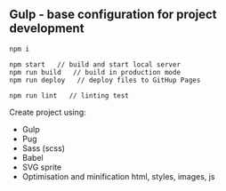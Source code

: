 ## Gulp - base configuration for project development

```
npm i 

npm start   // build and start local server
npm run build   // build in production mode
npm run deploy   // deploy files to GitHup Pages

npm run lint   // linting test
```

Create project using:
* Gulp
* Pug
* Sass (scss)
* Babel
* SVG sprite
* Optimisation and minification html, styles, images, js
